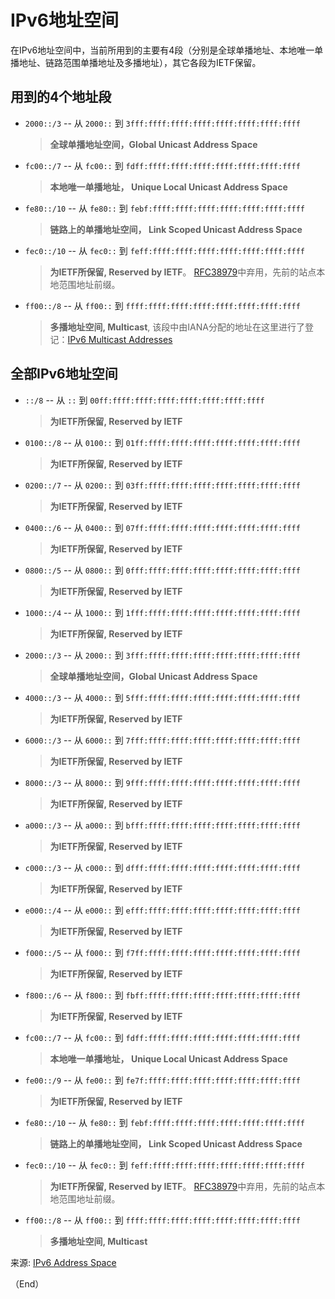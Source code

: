 # IPv6地址空间

在IPv6地址空间中，当前所用到的主要有4段（分别是全球单播地址、本地唯一单播地址、链路范围单播地址及多播地址），其它各段为IETF保留。

## 用到的4个地址段


- `2000::/3` -- 从 `2000::` 到 `3fff:ffff:ffff:ffff:ffff:ffff:ffff:ffff`

    > **全球单播地址空间，Global Unicast Address Space**

- `fc00::/7` -- 从 `fc00::` 到 `fdff:ffff:ffff:ffff:ffff:ffff:ffff:ffff`

    > **本地唯一单播地址， Unique Local Unicast Address Space**

- `fe80::/10` -- 从 `fe80::` 到 `febf:ffff:ffff:ffff:ffff:ffff:ffff:ffff`

    > **链路上的单播地址空间， Link Scoped Unicast Address Space**

- `fec0::/10` -- 从 `fec0::` 到 `feff:ffff:ffff:ffff:ffff:ffff:ffff:ffff`

    > **为IETF所保留, Reserved by IETF**。 [RFC38979](http://www.iana.org/go/rfc3879)中弃用，先前的站点本地范围地址前缀。


- `ff00::/8` -- 从  `ff00::` 到 `ffff:ffff:ffff:ffff:ffff:ffff:ffff:ffff`

    > **多播地址空间, Multicast**, 该段中由IANA分配的地址在这里进行了登记：[IPv6 Multicast Addresses](http://www.iana.org/assignments/ipv6-multicast-addresses/ipv6-multicast-addresses.xhtml)


## 全部IPv6地址空间

- `::/8` -- 从 `::` 到 `00ff:ffff:ffff:ffff:ffff:ffff:ffff:ffff`

    > **为IETF所保留, Reserved by IETF**

- `0100::/8` -- 从 `0100::` 到 `01ff:ffff:ffff:ffff:ffff:ffff:ffff:ffff`

    > **为IETF所保留, Reserved by IETF**

- `0200::/7` -- 从 `0200::` 到 `03ff:ffff:ffff:ffff:ffff:ffff:ffff:ffff`

    > **为IETF所保留, Reserved by IETF**

- `0400::/6` -- 从 `0400::` 到 `07ff:ffff:ffff:ffff:ffff:ffff:ffff:ffff`

    > **为IETF所保留, Reserved by IETF**

- `0800::/5` -- 从 `0800::` 到 `0fff:ffff:ffff:ffff:ffff:ffff:ffff:ffff`

    > **为IETF所保留, Reserved by IETF**

- `1000::/4` -- 从 `1000::` 到 `1fff:ffff:ffff:ffff:ffff:ffff:ffff:ffff`

    > **为IETF所保留, Reserved by IETF**

- `2000::/3` -- 从 `2000::` 到 `3fff:ffff:ffff:ffff:ffff:ffff:ffff:ffff`

    > **全球单播地址空间，Global Unicast Address Space**

- `4000::/3` -- 从 `4000::` 到 `5fff:ffff:ffff:ffff:ffff:ffff:ffff:ffff`

    > **为IETF所保留, Reserved by IETF**

- `6000::/3` -- 从 `6000::` 到 `7fff:ffff:ffff:ffff:ffff:ffff:ffff:ffff`

    > **为IETF所保留, Reserved by IETF**

- `8000::/3` -- 从 `8000::` 到 `9fff:ffff:ffff:ffff:ffff:ffff:ffff:ffff`

    > **为IETF所保留, Reserved by IETF**

- `a000::/3` -- 从 `a000::` 到 `bfff:ffff:ffff:ffff:ffff:ffff:ffff:ffff`

    > **为IETF所保留, Reserved by IETF**

- `c000::/3` -- 从 `c000::` 到 `dfff:ffff:ffff:ffff:ffff:ffff:ffff:ffff`

    > **为IETF所保留, Reserved by IETF**

- `e000::/4` -- 从 `e000::` 到 `efff:ffff:ffff:ffff:ffff:ffff:ffff:ffff`

    > **为IETF所保留, Reserved by IETF**

- `f000::/5` -- 从 `f000::` 到 `f7ff:ffff:ffff:ffff:ffff:ffff:ffff:ffff`

    > **为IETF所保留, Reserved by IETF**

- `f800::/6` -- 从 `f800::` 到 `fbff:ffff:ffff:ffff:ffff:ffff:ffff:ffff`

    > **为IETF所保留, Reserved by IETF**

- `fc00::/7` -- 从 `fc00::` 到 `fdff:ffff:ffff:ffff:ffff:ffff:ffff:ffff`

    > **本地唯一单播地址， Unique Local Unicast Address Space**

- `fe00::/9` -- 从 `fe00::` 到 `fe7f:ffff:ffff:ffff:ffff:ffff:ffff:ffff`

    > **为IETF所保留, Reserved by IETF**

- `fe80::/10` -- 从 `fe80::` 到 `febf:ffff:ffff:ffff:ffff:ffff:ffff:ffff`

    > **链路上的单播地址空间， Link Scoped Unicast Address Space**

- `fec0::/10` -- 从 `fec0::` 到 `feff:ffff:ffff:ffff:ffff:ffff:ffff:ffff`

    > **为IETF所保留, Reserved by IETF**。 [RFC38979](http://www.iana.org/go/rfc3879)中弃用，先前的站点本地范围地址前缀。

- `ff00::/8` -- 从 `ff00::` 到 `ffff:ffff:ffff:ffff:ffff:ffff:ffff:ffff`

    > **多播地址空间, Multicast**



来源: [IPv6 Address Space](http://www.iana.org/assignments/ipv6-address-space/ipv6-address-space.xhtml)


（End）


